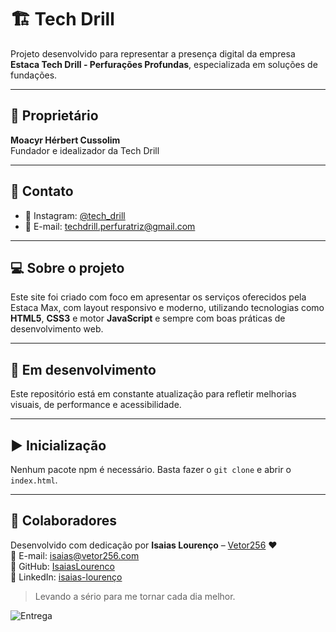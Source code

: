 # 🏗️ Tech Drill

Projeto desenvolvido para representar a presença digital da empresa **Estaca Tech Drill - Perfurações Profundas**, especializada em soluções de fundações.

---

## 👤 Proprietário

**Moacyr Hérbert Cussolim**  
Fundador e idealizador da Tech Drill

---

## 📱 Contato

- 📸 Instagram: [@tech_drill](https://www.instagram.com/techdrilloficial/)  
- 📧 E-mail: [techdrill.perfuratriz@gmail.com](mailto:techdrill.perfuratriz@gmail.com)

---

## 💻 Sobre o projeto

Este site foi criado com foco em apresentar os serviços oferecidos pela Estaca Max, com layout responsivo e moderno, utilizando tecnologias como **HTML5**, **CSS3** e motor **JavaScript** e sempre com boas práticas de desenvolvimento web.

---

## 🚧 Em desenvolvimento

Este repositório está em constante atualização para refletir melhorias visuais, de performance e acessibilidade.

---

## ▶️ Inicialização

Nenhum pacote npm é necessário. Basta fazer o `git clone` e abrir o `index.html`.

---

## 🤝 Colaboradores

Desenvolvido com dedicação por **Isaias Lourenço** – [Vetor256](https://vetor256.com) ❤️  
📧 E-mail: [isaias@vetor256.com](mailto:isaias@vetor256.com)  
🔗 GitHub: [IsaiasLourenco](https://github.com/IsaiasLourenco)  
🔗 LinkedIn: [isaias-lourenço](https://www.linkedin.com/in/isaias-louren%C3%A7o/)

> Levando a sério para me tornar cada dia melhor.

![Entrega](./src/images/cssFlexGrid.gif)